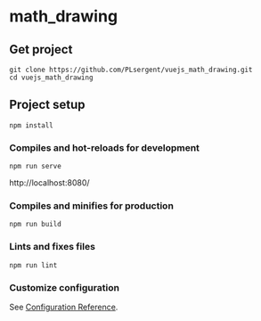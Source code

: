 # math_drawing

## Get project
```
git clone https://github.com/PLsergent/vuejs_math_drawing.git
cd vuejs_math_drawing
```

## Project setup
```
npm install
```

### Compiles and hot-reloads for development
```
npm run serve
```

http://localhost:8080/ 

### Compiles and minifies for production
```
npm run build
```

### Lints and fixes files
```
npm run lint
```

### Customize configuration
See [Configuration Reference](https://cli.vuejs.org/config/).

